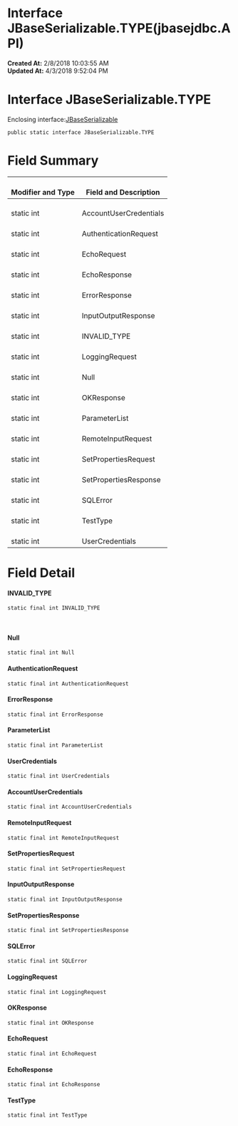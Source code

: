 # Interface JBaseSerializable.TYPE(jbasejdbc.API) 

**Created At:** 2/8/2018 10:03:55 AM  
**Updated At:** 4/3/2018 9:52:04 PM  


# Interface JBaseSerializable.TYPE
Enclosing interface:[JBaseSerializable](com_jbase_jdbc_io_jbaseserializable "interface in com.jbase.jdbc.io") 
```
public static interface JBaseSerializable.TYPE
```





# Field Summary


| <br>Modifier and Type<br> | <br>Field and Description<br> |
| --- | --- |
| <br>static int<br> | <br>AccountUserCredentials<br> |
| <br>static int<br> | <br>AuthenticationRequest<br> |
| <br>static int<br> | <br>EchoRequest<br> |
| <br>static int<br> | <br>EchoResponse<br> |
| <br>static int<br> | <br>ErrorResponse<br> |
| <br>static int<br> | <br>InputOutputResponse<br> |
| <br>static int<br> | <br>INVALID\_TYPE<br> |
| <br>static int<br> | <br>LoggingRequest<br> |
| <br>static int<br> | <br>Null<br> |
| <br>static int<br> | <br>OKResponse<br> |
| <br>static int<br> | <br>ParameterList<br> |
| <br>static int<br> | <br>RemoteInputRequest<br> |
| <br>static int<br> | <br>SetPropertiesRequest<br> |
| <br>static int<br> | <br>SetPropertiesResponse<br> |
| <br>static int<br> | <br>SQLError<br> |
| <br>static int<br> | <br>TestType<br> |
| <br>static int<br> | <br>UserCredentials<br> |






# Field Detail

#### **INVALID\_TYPE**

```
static final int INVALID_TYPE
```
 
#### **Null**

```
static final int Null
```




#### **AuthenticationRequest**

```
static final int AuthenticationRequest
```




#### **ErrorResponse**

```
static final int ErrorResponse
```




#### **ParameterList**

```
static final int ParameterList
```




#### **UserCredentials**

```
static final int UserCredentials
```




#### **AccountUserCredentials**

```
static final int AccountUserCredentials
```




#### **RemoteInputRequest**

```
static final int RemoteInputRequest
```




#### **SetPropertiesRequest**

```
static final int SetPropertiesRequest
```




#### **InputOutputResponse**

```
static final int InputOutputResponse
```


#### 


#### **SetPropertiesResponse**

```
static final int SetPropertiesResponse
```




#### **SQLError**

```
static final int SQLError
```




#### **LoggingRequest**

```
static final int LoggingRequest
```



#### **OKResponse**

```
static final int OKResponse
```




#### **EchoRequest**

```
static final int EchoRequest
```




#### **EchoResponse**

```
static final int EchoResponse
```




#### **TestType**

```
static final int TestType
```

